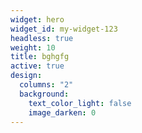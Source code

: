 ```yaml
---
widget: hero
widget_id: my-widget-123
headless: true
weight: 10
title: bghgfg
active: true
design:
  columns: "2"
  background:
    text_color_light: false
    image_darken: 0
---
```

